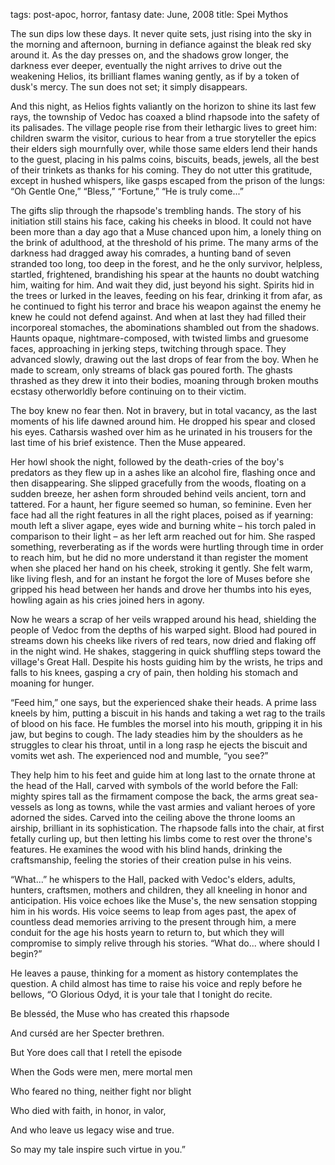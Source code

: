 tags: post-apoc, horror, fantasy
date: June, 2008
title: Spei Mythos

The sun dips low these days. It never quite sets, just rising into the sky in the morning and afternoon, burning in defiance against the bleak red sky around it. As the day presses on, and the shadows grow longer, the darkness ever deeper, eventually the night arrives to drive out the weakening Helios, its brilliant flames waning gently, as if by a token of dusk's mercy. The sun does not set; it simply disappears.

And this night, as Helios fights valiantly on the horizon to shine its last few rays, the township of Vedoc has coaxed a blind rhapsode into the safety of its palisades. The village people rise from their lethargic lives to greet him: children swarm the visitor, curious to hear from a true storyteller the epics their elders sigh mournfully over, while those same elders lend their hands to the guest, placing in his palms coins, biscuits, beads, jewels, all the best of their trinkets as thanks for his coming. They do not utter this gratitude, except in hushed whispers, like gasps escaped from the prison of the lungs: “Oh Gentle One,” “Bless,” “Fortune,” “He is truly come...”

The gifts slip through the rhapsode's trembling hands. The story of his initiation still stains his face, caking his cheeks in blood. It could not have been more than a day ago that a Muse chanced upon him, a lonely thing on the brink of adulthood, at the threshold of his prime. The many arms of the darkness had dragged away his comrades, a hunting band of seven stranded too long, too deep in the forest, and he the only survivor, helpless, startled, frightened, brandishing his spear at the haunts no doubt watching him, waiting for him. And wait they did, just beyond his sight. Spirits hid in the trees or lurked in the leaves, feeding on his fear, drinking it from afar, as he continued to fight his terror and brace his weapon against the enemy he knew he could not defend against. And when at last they had filled their incorporeal stomaches, the abominations shambled out from the shadows. Haunts opaque, nightmare-composed, with twisted limbs and gruesome faces, approaching in jerking steps, twitching through space. They advanced slowly, drawing out the last drops of fear from the boy. When he made to scream, only streams of black gas poured forth. The ghasts thrashed as they drew it into their bodies, moaning through broken mouths ecstasy otherworldly before continuing on to their victim.

The boy knew no fear then. Not in bravery, but in total vacancy, as the last moments of his life dawned around him. He dropped his spear and closed his eyes. Catharsis washed over him as he urinated in his trousers for the last time of his brief existence. Then the Muse appeared.

Her howl shook the night, followed by the death-cries of the boy's predators as they flew up in a ashes like an alcohol fire, flashing once and then disappearing. She slipped gracefully from the woods, floating on a sudden breeze, her ashen form shrouded behind veils ancient, torn and tattered. For a haunt, her figure seemed so human, so feminine. Even her face had all the right features in all the right places, poised as if yearning: mouth left a sliver agape, eyes wide and burning white – his torch paled in comparison to their light – as her left arm reached out for him. She rasped something, reverberating as if the words were hurtling through time in order to reach him, but he did no more understand it than register the moment when she placed her hand on his cheek, stroking it gently. She felt warm, like living flesh, and for an instant he forgot the lore of Muses before she gripped his head between her hands and drove her thumbs into his eyes, howling again as his cries joined hers in agony.

Now he wears a scrap of her veils wrapped around his head, shielding the people of Vedoc from the depths of his warped sight. Blood had poured in streams down his cheeks like rivers of red tears, now dried and flaking off in the night wind. He shakes, staggering in quick shuffling steps toward the village's Great Hall. Despite his hosts guiding him by the wrists, he trips and falls to his knees, gasping a cry of pain, then holding his stomach and moaning for hunger.

“Feed him,” one says, but the experienced shake their heads. A prime lass kneels by him, putting a biscuit in his hands and taking a wet rag to the trails of blood on his face. He fumbles the morsel into his mouth, gripping it in his jaw, but begins to cough. The lady steadies him by the shoulders as he struggles to clear his throat, until in a long rasp he ejects the biscuit and vomits wet ash. The experienced nod and mumble, “you see?”

They help him to his feet and guide him at long last to the ornate throne at the head of the Hall, carved with symbols of the world before the Fall: mighty spires tall as the firmament compose the back, the arms great sea-vessels as long as towns, while the vast armies and valiant heroes of yore adorned the sides. Carved into the ceiling above the throne looms an airship, brilliant in its sophistication. The rhapsode falls into the chair, at first fetally curling up, but then letting his limbs come to rest over the throne's features. He examines the wood with his blind hands, drinking the craftsmanship, feeling the stories of their creation pulse in his veins.

“What...” he whispers to the Hall, packed with Vedoc's elders, adults, hunters, craftsmen, mothers and children, they all kneeling in honor and anticipation. His voice echoes like the Muse's, the new sensation stopping him in his words. His voice seems to leap from ages past, the apex of countless dead memories arriving to the present through him, a mere conduit for the age his hosts yearn to return to, but which they will compromise to simply relive through his stories. “What do... where should I begin?”

He leaves a pause, thinking for a moment as history contemplates the question. A child almost has time to raise his voice and reply before he bellows, “O Glorious Odyd, it is your tale that I tonight do recite.

Be blesséd, the Muse who has created this rhapsode

And curséd are her Specter brethren.

But Yore does call that I retell the episode

When the Gods were men, mere mortal men

Who feared no thing, neither fight nor blight

Who died with faith, in honor, in valor,

And who leave us legacy wise and true.

So may my tale inspire such virtue in you.”